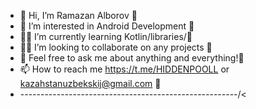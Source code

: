 - 👋 Hi, I’m Ramazan Alborov 🌊
- 🦄 I’m interested in Android Development 🌊
- 👨‍🎓 I’m currently learning Kotlin/libraries/🌊
- 👨‍💻 I’m looking to collaborate on any projects 🌊
- 💬 Feel free to ask me about anything and everything!🌊
- 📫 How to reach me https://t.me/HIDDENPOOLL or kazahstanuzbekskij@gmail.com 🌊
- ---------------------------<img alt="" class="hCL kVc L4E MIw" importance="auto" loading="auto" src="https://i.pinimg.com/originals/4a/70/5e/4a705e028bb9f5d50995e68c791fb10a.gif">---------------------------/<
